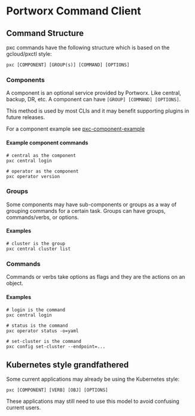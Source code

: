 # Portworx Command Client

## Command Structure

pxc commands have the following structure which is based on the gcloud/pxctl style:

```
pxc [COMPONENT] [GROUP(s)] [COMMAND] [OPTIONS]
```

### Components

A component is an optional service provided by Portworx. Like central,
backup, DR, etc. A component can have `[GROUP] [COMMAND] [OPTIONS]`.

This method is used by most CLIs and it may benefit supporting plugins
in future releases.

For a component example see
[pxc-component-example](https://github.com/portworx/pxc-component-example)

#### Example component commands

```
# central as the component
pxc central login

# operator as the component
pxc operator version
```

### Groups

Some components may have sub-components or groups as a way of grouping
commands for a certain task. Groups can have groups, commands/verbs, or options.

#### Examples

```
# cluster is the group
pxc central cluster list
```

### Commands

Commands or verbs take options as flags and they are the actions on an object.

#### Examples

```
# login is the command
pxc central login

# status is the command
pxc operator status -o=yaml

# set-cluster is the command
pxc config set-cluster --endpoint=...
```


## Kubernetes style grandfathered

Some current applications may already be using the Kubernetes style:

```
pxc [COMPONENT] [VERB] [OBJ] [OPTIONS]
```

These applications may still need to use this model to avoid confusing current
users.
